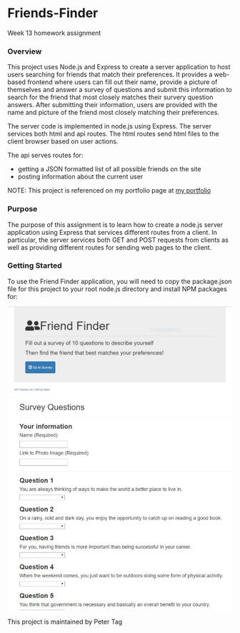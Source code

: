 # Friends-Finder

Week 13 homework assignment


### Overview
This project uses Node.js and Express to create a server application to host users searching for friends that match their preferences. It provides a web-based frontend where users can fill out their name, provide a picture of themselves and answer a survey of questions and submit this information to search for the friend that most closely matches their survery question answers. After submitting their information, users are provided with the name and picture of the friend most closely matching their preferences.

The server code is implemented in node.js using Express. The server services both html and api routes. The html routes send html files to the client browser based on user actions.

The api serves routes for:
* getting a JSON formatted list of all possible friends on the site
* posting information about the current user

NOTE: This project is referenced on my portfolio page at [my portfolio](https://phtag.github.io/Updated-portfolio/)

### Purpose
The purpose of this assignment is to learn how to create a node.js server application using Express that services different routes from a client. In particular, the server services both GET and POST requests from clients as well as providing different routes for sending web pages to the client.

### Getting Started
To use the Friend Finder application, you will need to copy the package.json file for this project to your root node.js directory and install NPM packages for:

![Home page Screenshot](/images/Friends-Finder-HomePage-screenShot.jpg)
![Survey Screenshot](/images/Friends-Finder-Survey-screenShot.jpg)

This project is maintained by Peter Tag

